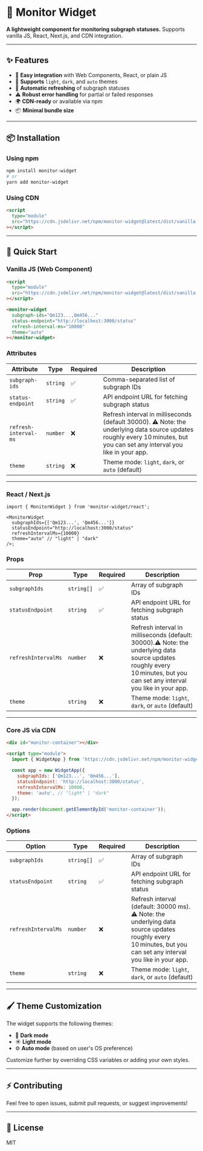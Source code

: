# 🧭 Monitor Widget

**A lightweight component for monitoring subgraph statuses.** Supports vanilla
JS, React, Next.js, and CDN integration.

---

## ✨ Features

- 🚀 **Easy integration** with Web Components, React, or plain JS
- 🎨 **Supports** `light`, `dark`, and `auto` themes
- 🔄 **Automatic refreshing** of subgraph statuses
- ⚠️ **Robust error handling** for partial or failed responses
- 🌍 **CDN-ready** or available via npm
- 📦 **Minimal bundle size**

---

## 📦 Installation

### Using npm

```bash
npm install monitor-widget
# or
yarn add monitor-widget
```

### Using CDN

```html
<script
  type="module"
  src="https://cdn.jsdelivr.net/npm/monitor-widget@latest/dist/vanilla.mjs"
></script>
```

---

## 🚀 Quick Start

### Vanilla JS (Web Component)

```html
<script
  type="module"
  src="https://cdn.jsdelivr.net/npm/monitor-widget@latest/dist/vanilla.mjs"
></script>

<monitor-widget
  subgraph-ids="Qm123...,Qm456..."
  status-endpoint="http://localhost:3000/status"
  refresh-interval-ms="10000"
  theme="auto"
></monitor-widget>
```

### Attributes

| Attribute             | Type     | Required | Description                                                                                                                                                                |
| --------------------- | -------- | -------- | -------------------------------------------------------------------------------------------------------------------------------------------------------------------------- |
| `subgraph-ids`        | `string` | ✅       | Comma-separated list of subgraph IDs                                                                                                                                       |
| `status-endpoint`     | `string` | ✅       | API endpoint URL for fetching subgraph status                                                                                                                              |
| `refresh-interval-ms` | `number` | ❌       | Refresh interval in milliseconds (default 30000). ⚠️ Note: the underlying data source updates roughly every 10 minutes, but you can set any interval you like in your app. |
| `theme`               | `string` | ❌       | Theme mode: `light`, `dark`, or `auto` (default)                                                                                                                           |

---

### React / Next.js

```tsx
import { MonitorWidget } from 'monitor-widget/react';

<MonitorWidget
  subgraphIds={['Qm123...', 'Qm456...']}
  statusEndpoint="http://localhost:3000/status"
  refreshIntervalMs={10000}
  theme="auto" // "light" | "dark"
/>;
```

### Props

| Prop                | Type       | Required | Description                                                                                                                                                                |
| ------------------- | ---------- | -------- | -------------------------------------------------------------------------------------------------------------------------------------------------------------------------- |
| `subgraphIds`       | `string[]` | ✅       | Array of subgraph IDs                                                                                                                                                      |
| `statusEndpoint`    | `string`   | ✅       | API endpoint URL for fetching subgraph status                                                                                                                              |
| `refreshIntervalMs` | `number`   | ❌       | Refresh interval in milliseconds (default: 30000).⚠️ Note: the underlying data source updates roughly every 10 minutes, but you can set any interval you like in your app. |
| `theme`             | `string`   | ❌       | Theme mode: `light`, `dark`, or `auto` (default)                                                                                                                           |

---

### Core JS via CDN

```html
<div id="monitor-container"></div>

<script type="module">
  import { WidgetApp } from 'https://cdn.jsdelivr.net/npm/monitor-widget@latest/dist/core.mjs';

  const app = new WidgetApp({
    subgraphIds: ['Qm123...', 'Qm456...'],
    statusEndpoint: 'http://localhost:3000/status',
    refreshIntervalMs: 10000,
    theme: 'auto', // "light" | "dark"
  });

  app.render(document.getElementById('monitor-container'));
</script>
```

### Options

| Option              | Type       | Required | Description                                                                                                                                                    |
| ------------------- | ---------- | -------- | -------------------------------------------------------------------------------------------------------------------------------------------------------------- |
| `subgraphIds`       | `string[]` | ✅       | Array of subgraph IDs                                                                                                                                          |
| `statusEndpoint`    | `string`   | ✅       | API endpoint URL for fetching subgraph status                                                                                                                  |
| `refreshIntervalMs` | `number`   | ❌       | Refresh interval (default: 30000 ms). ⚠️ Note: the underlying data source updates roughly every 10 minutes, but you can set any interval you like in your app. |
| `theme`             | `string`   | ❌       | Theme mode: `light`, `dark`, or `auto` (default)                                                                                                               |

---

## 🖌️ Theme Customization

The widget supports the following themes:

- 🌙 **Dark mode**
- ☀️ **Light mode**
- ⚙️ **Auto mode** (based on user's OS preference)

Customize further by overriding CSS variables or adding your own styles.

---

## ⚡️ Contributing

Feel free to open issues, submit pull requests, or suggest improvements!

---

## 📄 License

MIT
